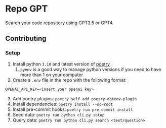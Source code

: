 # Repo GPT
Search your code repository using GPT3.5 or GPT4.

## Contributing
### Setup
1. Install python `3.10` and latest version of [poetry](https://python-poetry.org/docs/#installing-with-pipx)
   1. `pyenv` is a good way to manage python versions if you need to have more than 1 on your computer
2. Create a `.env` file in the repo with the following format:
```shell
OPENAI_API_KEY=<insert your openai key>
```
3. Add poetry plugins: `poetry self add poetry-dotenv-plugin`
4. Install dependencies: `poetry install --no-root`
5. Install pre-commit hooks: `poetry run pre-commit install`
6. Seed data: `poetry run python cli.py setup`
7. Query data: `poetry run python cli.py search <text/question>`
